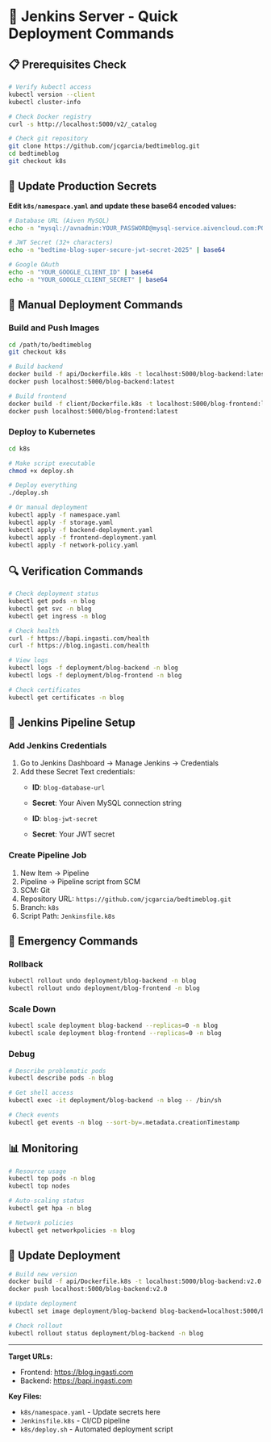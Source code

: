 # 🚀 Jenkins Server - Quick Deployment Commands

## 📋 Prerequisites Check
```bash
# Verify kubectl access
kubectl version --client
kubectl cluster-info

# Check Docker registry
curl -s http://localhost:5000/v2/_catalog

# Check git repository
git clone https://github.com/jcgarcia/bedtimeblog.git
cd bedtimeblog
git checkout k8s
```

## 🔧 Update Production Secrets

**Edit `k8s/namespace.yaml` and update these base64 encoded values:**

```bash
# Database URL (Aiven MySQL)
echo -n "mysql://avnadmin:YOUR_PASSWORD@mysql-service.aivencloud.com:PORT/defaultdb" | base64

# JWT Secret (32+ characters)
echo -n "bedtime-blog-super-secure-jwt-secret-2025" | base64

# Google OAuth
echo -n "YOUR_GOOGLE_CLIENT_ID" | base64
echo -n "YOUR_GOOGLE_CLIENT_SECRET" | base64
```

## 🚀 Manual Deployment Commands

### Build and Push Images
```bash
cd /path/to/bedtimeblog
git checkout k8s

# Build backend
docker build -f api/Dockerfile.k8s -t localhost:5000/blog-backend:latest ./api
docker push localhost:5000/blog-backend:latest

# Build frontend
docker build -f client/Dockerfile.k8s -t localhost:5000/blog-frontend:latest ./client
docker push localhost:5000/blog-frontend:latest
```

### Deploy to Kubernetes
```bash
cd k8s

# Make script executable
chmod +x deploy.sh

# Deploy everything
./deploy.sh

# Or manual deployment
kubectl apply -f namespace.yaml
kubectl apply -f storage.yaml
kubectl apply -f backend-deployment.yaml
kubectl apply -f frontend-deployment.yaml
kubectl apply -f network-policy.yaml
```

## 🔍 Verification Commands

```bash
# Check deployment status
kubectl get pods -n blog
kubectl get svc -n blog
kubectl get ingress -n blog

# Check health
curl -f https://bapi.ingasti.com/health
curl -f https://blog.ingasti.com/health

# View logs
kubectl logs -f deployment/blog-backend -n blog
kubectl logs -f deployment/blog-frontend -n blog

# Check certificates
kubectl get certificates -n blog
```

## 🎯 Jenkins Pipeline Setup

### Add Jenkins Credentials
1. Go to Jenkins Dashboard → Manage Jenkins → Credentials
2. Add these Secret Text credentials:
   - **ID**: `blog-database-url`
   - **Secret**: Your Aiven MySQL connection string
   
   - **ID**: `blog-jwt-secret`
   - **Secret**: Your JWT secret

### Create Pipeline Job
1. New Item → Pipeline
2. Pipeline → Pipeline script from SCM
3. SCM: Git
4. Repository URL: `https://github.com/jcgarcia/bedtimeblog.git`
5. Branch: `k8s`
6. Script Path: `Jenkinsfile.k8s`

## 🚨 Emergency Commands

### Rollback
```bash
kubectl rollout undo deployment/blog-backend -n blog
kubectl rollout undo deployment/blog-frontend -n blog
```

### Scale Down
```bash
kubectl scale deployment blog-backend --replicas=0 -n blog
kubectl scale deployment blog-frontend --replicas=0 -n blog
```

### Debug
```bash
# Describe problematic pods
kubectl describe pods -n blog

# Get shell access
kubectl exec -it deployment/blog-backend -n blog -- /bin/sh

# Check events
kubectl get events -n blog --sort-by=.metadata.creationTimestamp
```

## 📊 Monitoring

```bash
# Resource usage
kubectl top pods -n blog
kubectl top nodes

# Auto-scaling status
kubectl get hpa -n blog

# Network policies
kubectl get networkpolicies -n blog
```

## 🔄 Update Deployment

```bash
# Build new version
docker build -f api/Dockerfile.k8s -t localhost:5000/blog-backend:v2.0 ./api
docker push localhost:5000/blog-backend:v2.0

# Update deployment
kubectl set image deployment/blog-backend blog-backend=localhost:5000/blog-backend:v2.0 -n blog

# Check rollout
kubectl rollout status deployment/blog-backend -n blog
```

---

**Target URLs:**
- Frontend: https://blog.ingasti.com
- Backend: https://bapi.ingasti.com

**Key Files:**
- `k8s/namespace.yaml` - Update secrets here
- `Jenkinsfile.k8s` - CI/CD pipeline
- `k8s/deploy.sh` - Automated deployment script
